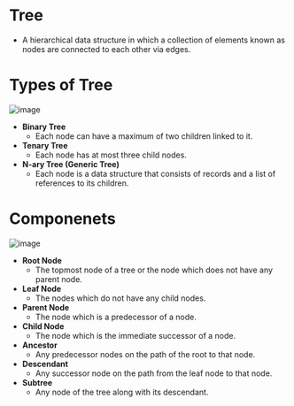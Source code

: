 # Tree
- A hierarchical data structure in which a collection of elements known as nodes are connected to each other via edges.

# Types of Tree
![image](https://github.com/TIBBOH17/CS/assets/121493257/d53ee658-dfd3-41a7-a20d-e38c93221000)
- **Binary Tree**
    - Each node can have a maximum of two children linked to it.
- **Tenary Tree**
    - Each node has at most three child nodes.
- **N-ary Tree (Generic Tree)**
    - Each node is a data structure that consists of records and a list of references to its children.

# Componenets
![image](https://github.com/TIBBOH17/CS/assets/121493257/ca52a34e-4b5e-48e6-9716-99bec4b75709)
- **Root Node**
    - The topmost node of a tree or the node which does not have any parent node.
- **Leaf Node**
    - The nodes which do not have any child nodes.
- **Parent Node**
    - The node which is a predecessor of a node.
- **Child Node**
    - The node which is the immediate successor of a node.
- **Ancestor**
    - Any predecessor nodes on the path of the root to that node.
- **Descendant**
    - Any successor node on the path from the leaf node to that node.
- **Subtree**
    - Any node of the tree along with its descendant.
